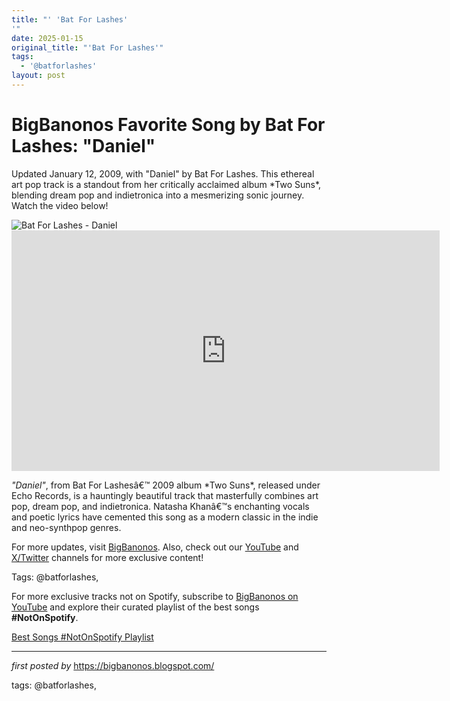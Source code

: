 ```yaml
---
title: "' 'Bat For Lashes'
'"
date: 2025-01-15
original_title: "'Bat For Lashes'"
tags:
  - '@batforlashes'
layout: post
---
```

<!-- Title of the Post -->
<h1 >BigBanonos Favorite Song by Bat For Lashes: "Daniel"</h1> <!-- Introductory Text -->
<p >Updated January 12, 2009, with "Daniel" by Bat For Lashes. This ethereal art pop track is a standout from her critically acclaimed album *Two Suns*, blending dream pop and indietronica into a mesmerizing sonic journey. Watch the video below!</p> <!-- Featured Image -->
<div > <img src="https://i.scdn.co/image/ab67616d00001e02ddd6be6269746371cb17fbda" alt="Bat For Lashes - Daniel" />
</div> <!-- YouTube Video Embed -->
<div > <iframe width="685" height="385" src="https://www.youtube.com/embed/UznHTBZIa8E" title="Bat For Lashes - Daniel (Official Video)" frameborder="0" allow="accelerometer; autoplay; clipboard-write; encrypted-media; gyroscope; picture-in-picture; web-share" referrerpolicy="strict-origin-when-cross-origin" allowfullscreen></iframe>
</div> <!-- Song Information -->
<div > <p><em>"Daniel"</em>, from Bat For Lashesâ€™ 2009 album *Two Suns*, released under Echo Records, is a hauntingly beautiful track that masterfully combines art pop, dream pop, and indietronica. Natasha Khanâ€™s enchanting vocals and poetic lyrics have cemented this song as a modern classic in the indie and neo-synthpop genres.</p>
</div> <!-- Footer Links -->
<div > <p>For more updates, visit <a href="https://bigbanonos.blogspot.com/" target="_blank">BigBanonos</a>. Also, check out our <a href="https://www.youtube.com/@BigBanonos" target="_blank">YouTube</a> and <a href="https://x.com/bigbanonos" target="_blank">X/Twitter</a> channels for more exclusive content!</p>
</div> <!-- Tags -->
<p >Tags: @batforlashes,</p>


<!--Subscribe and Playlist Links-->
<div>
    <p>For more exclusive tracks not on Spotify, subscribe to <a href="https://www.youtube.com/@BigBanonos" target="_blank">BigBanonos on YouTube</a> and explore their curated playlist of the best songs <strong>#NotOnSpotify</strong>.</p>
    <p><a href="https://www.youtube.com/playlist?list=PLtuNtuTatqI0kFahUCbtbfenC_ET5O_tr" target="_blank">Best Songs #NotOnSpotify Playlist<br /></a></p></div>

<hr />

<p><em>first posted by</em> <a href="https://bigbanonos.blogspot.com/" rel="noopener" target="_new">https://bigbanonos.blogspot.com/</a></p>

<p>tags: @batforlashes,</p>
